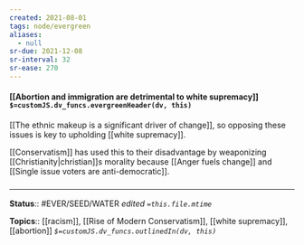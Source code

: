 ```yaml
---
created: 2021-08-01
tags: node/evergreen
aliases:
  - null
sr-due: 2021-12-08
sr-interval: 32
sr-ease: 270
---
```


#### [[Abortion and immigration are detrimental to white supremacy]] `$=customJS.dv_funcs.evergreenHeader(dv, this)`

[[The ethnic makeup is a significant driver of change]], so opposing these issues is key to upholding [[white supremacy]]. 

[[Conservatism]] has used this to their disadvantage by weaponizing [[Christianity|christian]]s morality because [[Anger fuels change]] and [[Single issue voters are anti-democratic]]. 

### <hr class="footnote"/>

**Status**:: #EVER/SEED/WATER 
*edited `=this.file.mtime`*

**Topics**:: [[racism]], [[Rise of Modern Conservatism]], [[white supremacy]], [[abortion]]
*`$=customJS.dv_funcs.outlinedIn(dv, this)`*


